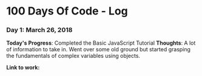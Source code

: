 # 100 Days Of Code - Log

### Day 1: March 26, 2018 


**Today's Progress**: Completed the Basic JavaScript Tutorial 
**Thoughts**: A lot of information to take in. Went over some old ground but started grasping the fundamentals of complex variables using objects.

**Link to work:** 

